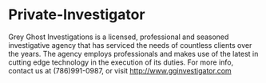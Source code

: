 # Private-Investigator
Grey Ghost Investigations is a licensed, professional and seasoned investigative agency that has serviced the needs of countless clients over the years. The agency employs professionals and makes use of the latest in cutting edge technology in the execution of its duties. For more info, contact us at (786)991-0987, or visit http://www.gginvestigator.com
